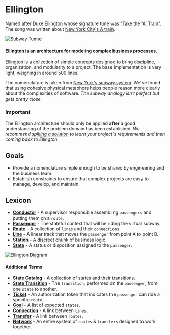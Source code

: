 # Ellington 
Named after [Duke Ellington](http://www.dukeellington.com/) whose signature tune was ["Take the 'A' Train"](http://en.wikipedia.org/wiki/Take_the_%22A%22_Train).
The song was written about [New York City's A train](http://en.wikipedia.org/wiki/A_%28New_York_City_Subway_service%29).

![Subway Tunnel](https://raw.github.com/hopsoft/ellington/master/doc/tunnel.jpg)

#### Ellington is an architecture for modeling complex business processes.

Ellington is a collection of simple concepts designed to bring discipline, organization, and modularity to a project.
The base implementation is very light, weighing in around 500 lines.

The nomenclature is taken from [New York's subway system](http://en.wikipedia.org/wiki/New_York_City_Subway).
We've found that using cohesive physical metaphors helps people reason more clearly about the complexities of software.
*The subway analogy isn't perfect but gets pretty close.*

### Important

The Ellington architecture should only be applied **after** a good understanding of the problem domain has been established.
*We recommend [spiking a solution](http://en.wikipedia.org/wiki/Software_prototyping) to learn your project's requirements and then coming back to Ellington.*

## Goals

- Provide a nomenclature simple enough to be shared by engineering and the business team.
- Establish constraints to ensure that complex projects are easy to manage, develop, and maintain.

## Lexicon

- **[Conductor](https://github.com/hopsoft/ellington/wiki/Conductor)** - A supervisor responsible assembling `passengers` and putting them on a `route`.
- **[Passenger](https://github.com/hopsoft/ellington/wiki/Passenger)** - The stateful context that will be riding the virtual subway.
- **[Route](https://github.com/hopsoft/ellington/wiki/Route)** - A collection of `lines` and their `connections`.
- **[Line](https://github.com/hopsoft/ellington/wiki/Line)** - A linear track that moves the `passenger` from point A to point B.
- **[Station](https://github.com/hopsoft/ellington/wiki/Station)** - A discreet chunk of business logic.
- **[State](https://github.com/hopsoft/ellington/wiki/State)** - A status or disposition assigned to the `passenger`.

![Ellington Diagram](https://raw.github.com/hopsoft/ellington/master/doc/primary-terms.png)

#### Additional Terms

- **[State Catalog](https://github.com/hopsoft/ellington/wiki/State)** - A collection of states and their transitions.
- **[State Transition](https://github.com/hopsoft/ellington/wiki/State)** - The `transition`, performed on the `passenger`, from one `state` to another.
- **[Ticket](https://github.com/hopsoft/ellington/wiki/Ticket)** - An authorization token that indicates the `passenger` can ride a specific `route`.
- **[Goal](https://github.com/hopsoft/ellington/wiki/Goal)** - A list of expected `states`.
- **[Connection](https://github.com/hopsoft/ellington/wiki/Connection)** - A link between `lines`.
- **[Transfer](Transfer)** - A link between `routes`.
- **[Network](Network)** - An entire system of `routes` & `transfers` designed to work together.

